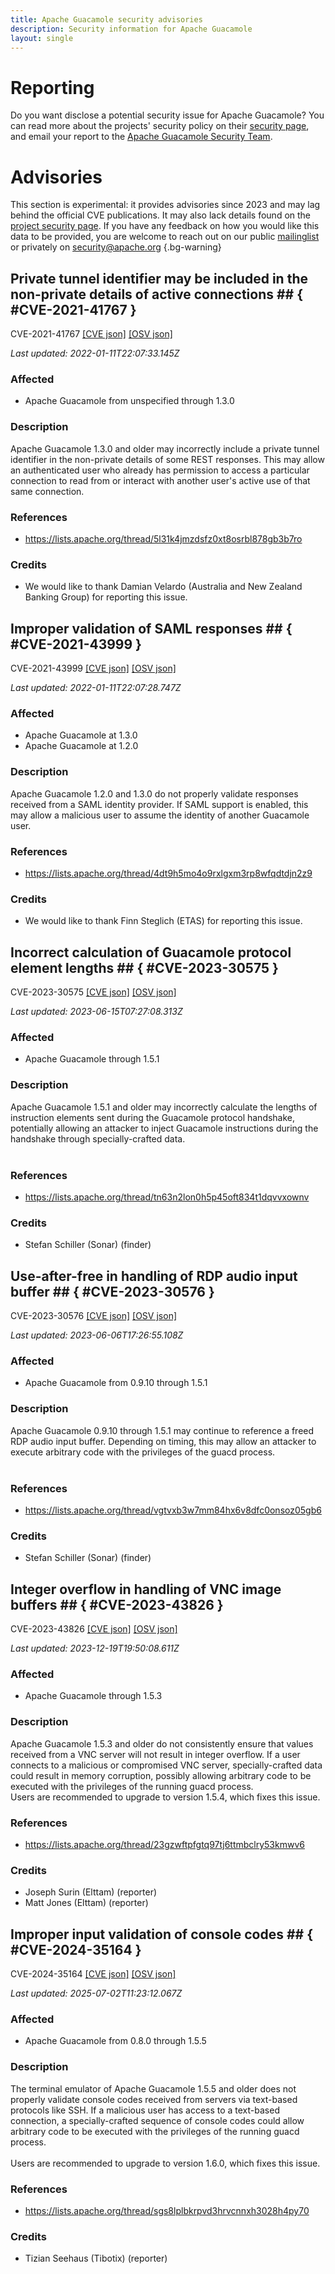 ```yaml
---
title: Apache Guacamole security advisories
description: Security information for Apache Guacamole
layout: single
---
```


# Reporting

Do you want disclose a potential security issue for Apache Guacamole? You can read more about the projects' security policy on their [security page](https://guacamole.apache.org/security/), and email your report to the [Apache Guacamole Security Team](mailto:security@guacamole.apache.org).

# Advisories

This section is experimental: it provides advisories since 2023 and may lag behind the official CVE publications. It may also lack details found on the [project security page](https://guacamole.apache.org/security/). If you have any feedback on how you would like this data to be provided, you are welcome to reach out on our public [mailinglist](/mailinglist) or privately on [security@apache.org](mailto:security@apache.org)
{.bg-warning}

## Private tunnel identifier may be included in the non-private details of active connections ## { #CVE-2021-41767 }

CVE-2021-41767 [\[CVE json\]](./CVE-2021-41767.cve.json) [\[OSV json\]](./CVE-2021-41767.osv.json)



_Last updated: 2022-01-11T22:07:33.145Z_

### Affected

* Apache Guacamole from unspecified through 1.3.0


### Description

Apache Guacamole 1.3.0 and older may incorrectly include a private tunnel identifier in the non-private details of some REST responses. This may allow an authenticated user who already has permission to access a particular connection to read from or interact with another user's active use of that same connection.

### References
* https://lists.apache.org/thread/5l31k4jmzdsfz0xt8osrbl878gb3b7ro


### Credits
* We would like to thank Damian Velardo (Australia and New Zealand Banking Group) for reporting this issue.


## Improper validation of SAML responses ## { #CVE-2021-43999 }

CVE-2021-43999 [\[CVE json\]](./CVE-2021-43999.cve.json) [\[OSV json\]](./CVE-2021-43999.osv.json)



_Last updated: 2022-01-11T22:07:28.747Z_

### Affected

* Apache Guacamole at 1.3.0
* Apache Guacamole at 1.2.0


### Description

Apache Guacamole 1.2.0 and 1.3.0 do not properly validate responses received from a SAML identity provider. If SAML support is enabled, this may allow a malicious user to assume the identity of another Guacamole user.

### References
* https://lists.apache.org/thread/4dt9h5mo4o9rxlgxm3rp8wfqdtdjn2z9


### Credits
* We would like to thank Finn Steglich (ETAS) for reporting this issue.


## Incorrect calculation of Guacamole protocol element lengths ## { #CVE-2023-30575 }

CVE-2023-30575 [\[CVE json\]](./CVE-2023-30575.cve.json) [\[OSV json\]](./CVE-2023-30575.osv.json)



_Last updated: 2023-06-15T07:27:08.313Z_

### Affected

* Apache Guacamole through 1.5.1


### Description

Apache Guacamole 1.5.1 and older may incorrectly calculate the lengths of instruction elements sent during the Guacamole protocol handshake, potentially allowing an attacker to inject Guacamole instructions during the handshake through specially-crafted data.<br><br>

### References
* https://lists.apache.org/thread/tn63n2lon0h5p45oft834t1dqvvxownv


### Credits
* Stefan Schiller (Sonar) (finder)


## Use-after-free in handling of RDP audio input buffer ## { #CVE-2023-30576 }

CVE-2023-30576 [\[CVE json\]](./CVE-2023-30576.cve.json) [\[OSV json\]](./CVE-2023-30576.osv.json)



_Last updated: 2023-06-06T17:26:55.108Z_

### Affected

* Apache Guacamole from 0.9.10 through 1.5.1


### Description

Apache Guacamole 0.9.10 through 1.5.1 may continue to reference a freed RDP audio input buffer. Depending on timing, this may allow an attacker to execute arbitrary code with the privileges of the guacd process.<br><br>

### References
* https://lists.apache.org/thread/vgtvxb3w7mm84hx6v8dfc0onsoz05gb6


### Credits
* Stefan Schiller (Sonar) (finder)


## Integer overflow in handling of VNC image buffers ## { #CVE-2023-43826 }

CVE-2023-43826 [\[CVE json\]](./CVE-2023-43826.cve.json) [\[OSV json\]](./CVE-2023-43826.osv.json)



_Last updated: 2023-12-19T19:50:08.611Z_

### Affected

* Apache Guacamole through 1.5.3


### Description

<div>Apache Guacamole 1.5.3 and older do not consistently ensure that values received from a VNC server will not result in integer overflow. If a user connects to a malicious or compromised VNC server, specially-crafted data could result in memory corruption, possibly allowing arbitrary code to be executed with the privileges of the running guacd process.<br></div><div>Users are recommended to upgrade to version 1.5.4, which fixes this issue.</div>

### References
* https://lists.apache.org/thread/23gzwftpfgtq97tj6ttmbclry53kmwv6


### Credits
* Joseph Surin (Elttam) (reporter)
* Matt Jones (Elttam) (reporter)


## Improper input validation of console codes ## { #CVE-2024-35164 }

CVE-2024-35164 [\[CVE json\]](./CVE-2024-35164.cve.json) [\[OSV json\]](./CVE-2024-35164.osv.json)



_Last updated: 2025-07-02T11:23:12.067Z_

### Affected

* Apache Guacamole from 0.8.0 through 1.5.5


### Description

<div>The terminal emulator of Apache Guacamole 1.5.5 and older does not properly validate console codes received from servers via text-based protocols like SSH. If a malicious user has access to a text-based connection, a specially-crafted sequence of console codes could allow arbitrary code to be executed
with the privileges of the running guacd process.</div><div><br></div><div>Users are recommended to upgrade to version 1.6.0, which fixes this issue.</div>

### References
* https://lists.apache.org/thread/sgs8lplbkrpvd3hrvcnnxh3028h4py70


### Credits
* Tizian Seehaus (Tibotix) (reporter)
